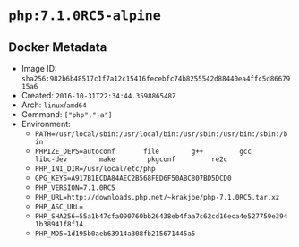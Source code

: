 # `php:7.1.0RC5-alpine`

## Docker Metadata

- Image ID: `sha256:982b6b48517c1f7a12c15416fecebfc74b8255542d88440ea4ffc5d8667915a6`
- Created: `2016-10-31T22:34:44.359886548Z`
- Arch: `linux`/`amd64`
- Command: `["php","-a"]`
- Environment:
  - `PATH=/usr/local/sbin:/usr/local/bin:/usr/sbin:/usr/bin:/sbin:/bin`
  - `PHPIZE_DEPS=autoconf 		file 		g++ 		gcc 		libc-dev 		make 		pkgconf 		re2c`
  - `PHP_INI_DIR=/usr/local/etc/php`
  - `GPG_KEYS=A917B1ECDA84AEC2B568FED6F50ABC807BD5DCD0`
  - `PHP_VERSION=7.1.0RC5`
  - `PHP_URL=http://downloads.php.net/~krakjoe/php-7.1.0RC5.tar.xz`
  - `PHP_ASC_URL=`
  - `PHP_SHA256=55a1b47cfa090760bb26438eb4faa7c62cd16eca4e527759e3941b38941f8f14`
  - `PHP_MD5=1d195b0aeb63914a308fb215671445a5`
